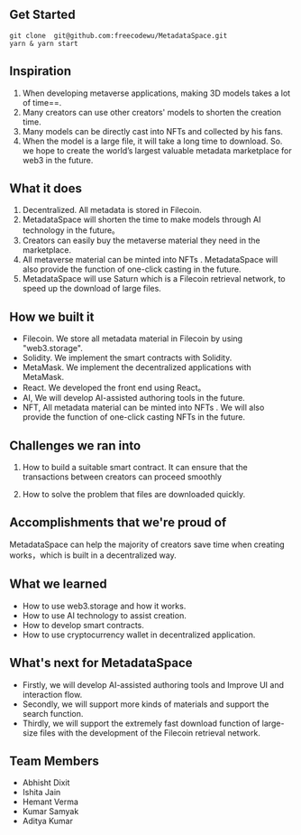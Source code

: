 ## Get Started

    git clone  git@github.com:freecodewu/MetadataSpace.git
    yarn & yarn start

## Inspiration

1. When developing metaverse applications,  making 3D models takes a lot of time==. 
2. Many creators can use other creators' models to shorten the creation time.
3. Many models can be directly cast into NFTs and collected by his fans.
4. When the model is a large file, it will take a long time to download.
So. we hope to create the world’s largest valuable metadata marketplace for web3  in the future.

## What it does

1. Decentralized. All metadata is stored in Filecoin.
1.  MetadataSpace will shorten the time to make models through AI technology in the future。
2. Creators can easily buy the metaverse material they need in the marketplace.
3.  All metaverse material  can be minted into NFTs . MetadataSpace will also provide the function of one-click casting in the future.
4.  MetadataSpace will use Saturn which is a Filecoin retrieval network, to speed up the download of large files.

## How we built it

* Filecoin.  We store all metadata material in Filecoin  by using "web3.storage".
* Solidity.   We implement the  smart contracts with Solidity.
* MetaMask.  We  implement the decentralized applications  with MetaMask.
* React.  We developed the front end using React。
* AI,   We will develop AI-assisted authoring tools in the future.
* NFT, All metadata material can be minted into NFTs . We will also provide the function of one-click casting NFTs in the future.


## Challenges we ran into

1.  How to build a suitable smart contract. It can ensure that the transactions between creators can proceed smoothly

2. How to solve the problem that files are downloaded quickly.

## Accomplishments that we're proud of

MetadataSpace can help the majority of creators save time when creating works，which is built in a decentralized way.

## What we learned

* How to use web3.storage and how it works.
* How to use AI technology to assist creation.
* How to develop smart contracts.
* How to use cryptocurrency wallet in decentralized application.


## What's next for MetadataSpace

* Firstly, we will develop AI-assisted authoring tools and Improve UI and interaction flow.
* Secondly, we will support more kinds of materials and support the search function.
* Thirdly, we will support the extremely fast download function of large-size files with the development of the Filecoin retrieval network.

## Team Members

* Abhisht Dixit
* Ishita Jain
* Hemant Verma
* Kumar Samyak
* Aditya Kumar